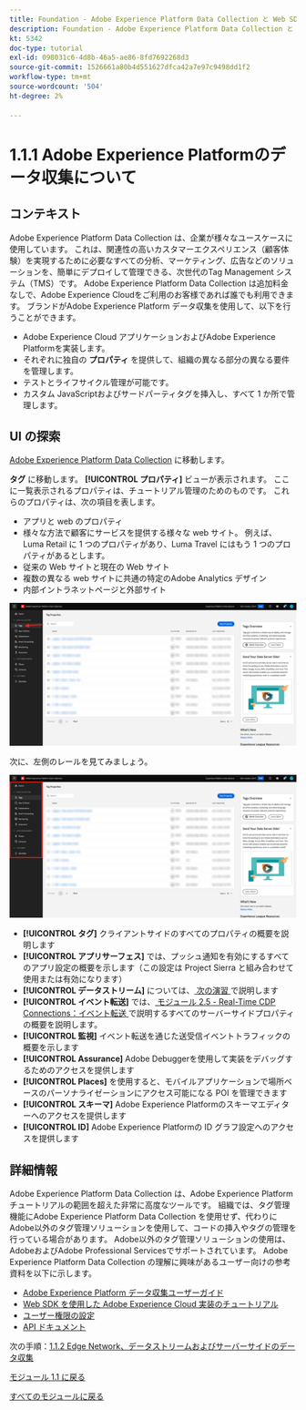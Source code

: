 ```yaml
---
title: Foundation - Adobe Experience Platform Data Collection と Web SDK拡張機能の設定 – Adobe Experience Platform Data Collection について
description: Foundation - Adobe Experience Platform Data Collection と Web SDK拡張機能の設定 – Adobe Experience Platform Data Collection について
kt: 5342
doc-type: tutorial
exl-id: 098031c6-4d8b-46a5-ae86-8fd7692268d3
source-git-commit: 1526661a80b4d551627dfca42a7e97c9498dd1f2
workflow-type: tm+mt
source-wordcount: '504'
ht-degree: 2%

---
```


# 1.1.1 Adobe Experience Platformのデータ収集について

## コンテキスト

Adobe Experience Platform Data Collection は、企業が様々なユースケースに使用しています。 これは、関連性の高いカスタマーエクスペリエンス（顧客体験）を実現するために必要なすべての分析、マーケティング、広告などのソリューションを、簡単にデプロイして管理できる、次世代のTag Management システム（TMS）です。 Adobe Experience Platform Data Collection は追加料金なしで、Adobe Experience Cloudをご利用のお客様であれば誰でも利用できます。 ブランドがAdobe Experience Platform データ収集を使用して、以下を行うことができます。

- Adobe Experience Cloud アプリケーションおよびAdobe Experience Platformを実装します。
- それぞれに独自の **プロパティ** を提供して、組織の異なる部分の異なる要件を管理します。
- テストとライフサイクル管理が可能です。
- カスタム JavaScriptおよびサードパーティタグを挿入し、すべて 1 か所で管理します。

## UI の探索

[Adobe Experience Platform Data Collection](https://experience.adobe.com/#/data-collection/) に移動します。

**タグ** に移動します。 **[!UICONTROL プロパティ]** ビューが表示されます。 ここに一覧表示されるプロパティは、チュートリアル管理のためのものです。 これらのプロパティは、次の項目を表します。

- アプリと web のプロパティ
- 様々な方法で顧客にサービスを提供する様々な web サイト。 例えば、Luma Retail に 1 つのプロパティがあり、Luma Travel にはもう 1 つのプロパティがあるとします。
- 従来の Web サイトと現在の Web サイト
- 複数の異なる web サイトに共通の特定のAdobe Analytics デザイン
- 内部イントラネットページと外部サイト

![Launch のプロパティビュー ](./images/launch1.png)

次に、左側のレールを見てみましょう。

![ 左パネルを開く ](./images/launch2.png)

- **[!UICONTROL タグ]** クライアントサイドのすべてのプロパティの概要を説明します
- **[!UICONTROL アプリサーフェス]** では、プッシュ通知を有効にするすべてのアプリ設定の概要を示します（この設定は Project Sierra と組み合わせて使用または有効になります）
- **[!UICONTROL データストリーム]** については、[ 次の演習 ](./ex2.md) で説明します
- **[!UICONTROL イベント転送]** では、[ モジュール 2.5 - Real-Time CDP Connections：イベント転送 ](./../../../modules/rtcdp-b2c/module2.5/aep-data-collection-ssf.md) で説明するすべてのサーバーサイドプロパティの概要を説明します。
- **[!UICONTROL 監視]** イベント転送を通じた送受信イベントトラフィックの概要を示します
- **[!UICONTROL Assurance]** Adobe Debuggerを使用して実装をデバッグするためのアクセスを提供します
- **[!UICONTROL Places]** を使用すると、モバイルアプリケーションで場所ベースのパーソナライゼーションにアクセス可能になる POI を管理できます
- **[!UICONTROL スキーマ]** Adobe Experience Platformのスキーマエディターへのアクセスを提供します
- **[!UICONTROL ID]** Adobe Experience Platformの ID グラフ設定へのアクセスを提供します

## 詳細情報

Adobe Experience Platform Data Collection は、Adobe Experience Platform チュートリアルの範囲を超えた非常に高度なツールです。 組織では、タグ管理機能にAdobe Experience Platform Data Collection を使用せず、代わりにAdobe以外のタグ管理ソリューションを使用して、コードの挿入やタグの管理を行っている場合があります。 Adobe以外のタグ管理ソリューションの使用は、AdobeおよびAdobe Professional Servicesでサポートされています。
Adobe Experience Platform Data Collection の理解に興味があるユーザー向けの参考資料を以下に示します。

- [Adobe Experience Platform データ収集ユーザーガイド ](https://experienceleague.adobe.com/docs/experience-platform/tags/home.html?lang=ja)
- [Web SDK を使用した Adobe Experience Cloud 実装のチュートリアル](https://experienceleague.adobe.com/docs/platform-learn/implement-web-sdk/overview.html?lang=ja)
- [ ユーザー権限の設定 ](https://experienceleague.adobe.com/docs/experience-platform/tags/admin/user-permissions.html?lang=ja)
- [API ドキュメント ](https://developer.adobelaunch.com/api/)

次の手順：[1.1.2 Edge Network、データストリームおよびサーバーサイドのデータ収集 ](./ex2.md)

[モジュール 1.1 に戻る](./data-ingestion-launch-web-sdk.md)

[すべてのモジュールに戻る](./../../../overview.md)
